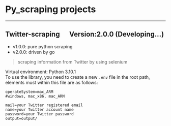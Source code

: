 # Py_scraping projects
---
## Twitter-scraping &nbsp;&nbsp;&nbsp;&nbsp; Version:2.0.0 (Developing...)
- v1.0.0: pure python scraping
- v2.0.0: driven by go
> scraping information from Twitter by using selenium  

Virtual environment: Python 3.10.1  
To use the library, you need to create a new `.env` file in the root path, elements must within this file are as follows:
```
operateSystem=mac_ARM
#windows, mac_x86, mac_ARM

mail=your Twitter registered email
name=your Twitter account name
password=your Twitter password
output=output/
```
